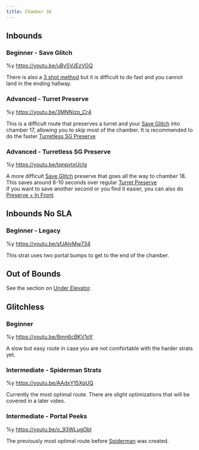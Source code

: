 ```yaml
---
title: Chamber 16
---
```


## Inbounds

### Beginner - Save Glitch

%y https://youtu.be/uBy5VJEzVGQ

There is also a [3 shot method](https://www.youtube.com/watch?v=U9CvD4VrJug) but it is difficult to do fast and you cannot land in the ending hallway.

### Advanced - Turret Preserve

%y https://youtu.be/3MNNizp_Cr4

This is a difficult route that preserves a turret and your [Save Glitch](./movement-and-glitches#glitches-save-glitch) into chamber 17, allowing you to skip most of the chamber. It is recommended to do the faster [Turretless SG Preserve](./chamber16#inbounds-advanced-turretless-sg-preserve)

### Advanced - Turretless SG Preserve

%y https://youtu.be/tqnpvtxUcIg

A more difficult [Save Glitch](./movement-and-glitches#glitches-save-glitch) preserve that goes all the way to chamber 18. This saves around 8-10 seconds over regular [Turret Preserve](./chamber16#inbounds-advanced-turret-preserve)<br>
If you want to save another second or you find it easier, you can also do [Preserve + In Front](https://www.youtube.com/watch?v=W1eO5mmhyAQ).

## Inbounds No SLA

### Beginner - Legacy

%y https://youtu.be/sfJAlvMw734

This strat uses two portal bumps to get to the end of the chamber.

## Out of Bounds

See the section on [Under Elevator](./chamber13#out-of-bounds).

## Glitchless

### Beginner

%y https://youtu.be/8mn6cBKV1oY

A slow but easy route in case you are not comfortable with the harder strats yet.

### Intermediate - Spiderman Strats

%y https://youtu.be/AAdxY15XqUQ

Currently the most optimal route. There are slight optimizations that will be covered in a later video.

### Intermediate - Portal Peeks

%y https://youtu.be/o_93WLugObI

The previously most optimal route before [Spiderman](./chamber16#glitchless-intermediate-spiderman-strats) was created.
